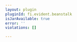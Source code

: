 ```yaml
---
layout: plugin
pluginId: fi.evident.beanstalk
isJarAvailable: true
error: ''
violations: []

---
```

